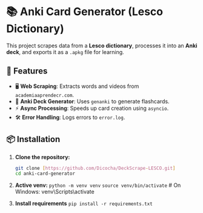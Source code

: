 # 📚 Anki Card Generator (Lesco Dictionary)

This project scrapes data from a **Lesco dictionary**, processes it into an **Anki deck**, and exports it as a `.apkg` file for learning.

## 🚀 Features
- 🖥 **Web Scraping**: Extracts words and videos from `academiaaprendecr.com`.
- 🎴 **Anki Deck Generator**: Uses `genanki` to generate flashcards.
- ⚡ **Async Processing**: Speeds up card creation using `asyncio`.
- 🛠 **Error Handling**: Logs errors to `error.log`.

## 📦 Installation
1. **Clone the repository:**
   ```sh
   git clone [https://github.com/Dicocha/DeckScrape-LESCO.git]
   cd anki-card-generator

2. **Active venv:**
`python -m venv venv`
`source venv/bin/activate`  # On Windows: venv\Scripts\activate

3. **Install requirements**
`pip install -r requirements.txt`
